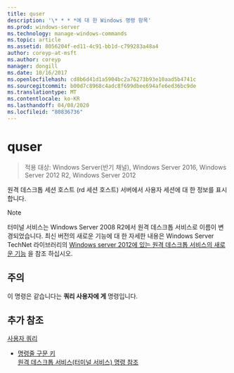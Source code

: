 ```yaml
---
title: quser
description: '\* * * *에 대 한 Windows 명령 항목'
ms.prod: windows-server
ms.technology: manage-windows-commands
ms.topic: article
ms.assetid: 8056204f-ed11-4c91-bb1d-c799283a48a4
author: coreyp-at-msft
ms.author: coreyp
manager: dongill
ms.date: 10/16/2017
ms.openlocfilehash: cd8b6d41d1a5904bc2a76273b93e10aad5b4741c
ms.sourcegitcommit: b00d7c8968c4adc8f699dbee694afe6ed36bc9de
ms.translationtype: MT
ms.contentlocale: ko-KR
ms.lasthandoff: 04/08/2020
ms.locfileid: "80836736"
---
```

# <a name="quser"></a>quser

>적용 대상: Windows Server(반기 채널), Windows Server 2016, Windows Server 2012 R2, Windows Server 2012

원격 데스크톱 세션 호스트 (rd 세션 호스트) 서버에서 사용자 세션에 대 한 정보를 표시 합니다.  

> [!NOTE]  
> 터미널 서비스는 Windows Server 2008 R2에서 원격 데스크톱 서비스로 이름이 변경되었습니다. 최신 버전의 새로운 기능에 대 한 자세한 내용은 Windows Server TechNet 라이브러리의 [Windows server 2012에 있는 원격 데스크톱 서비스의 새로운 기능](https://technet.microsoft.com/library/hh831527) 을 참조 하십시오.  

## <a name="remarks"></a>주의  
이 명령은 같습니다는 **쿼리 사용자에 게** 명령입니다.  

## <a name="additional-references"></a>추가 참조  
[사용자 쿼리](query-user.md)  
- [명령줄 구문 키](command-line-syntax-key.md)  
[원격 데스크톱 서비스(터미널 서비스) 명령 참조](remote-desktop-services-terminal-services-command-reference.md)  
